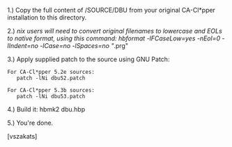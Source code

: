 1.) Copy the full content of /SOURCE/DBU from your original
    CA-Cl*pper installation to this directory.

2.) *nix users will need to convert original filenames to lowercase
    and EOLs to native format, using this command:
    hbformat -lFCaseLow=yes -nEol=0 -lIndent=no -lCase=no -lSpaces=no "*.prg"

3.) Apply supplied patch to the source using GNU Patch:

    For CA-Cl*pper 5.2e sources:
       patch -lNi dbu52.patch

    For CA-Cl*pper 5.3b sources:
       patch -lNi dbu53.patch

4.) Build it:
    hbmk2 dbu.hbp

5.) You're done.

[vszakats]
